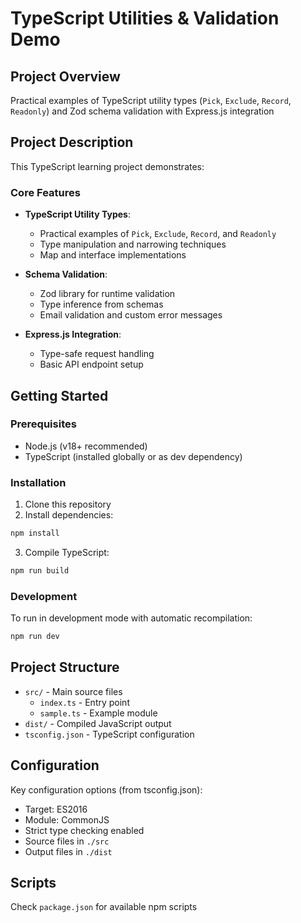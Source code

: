 # TypeScript Utilities & Validation Demo

## Project Overview

Practical examples of TypeScript utility types (`Pick`, `Exclude`, `Record`, `Readonly`) and Zod schema validation with Express.js integration

## Project Description

This TypeScript learning project demonstrates:

### Core Features
- **TypeScript Utility Types**:
  - Practical examples of `Pick`, `Exclude`, `Record`, and `Readonly`
  - Type manipulation and narrowing techniques
  - Map and interface implementations

- **Schema Validation**:
  - Zod library for runtime validation
  - Type inference from schemas
  - Email validation and custom error messages

- **Express.js Integration**:
  - Type-safe request handling
  - Basic API endpoint setup

## Getting Started

### Prerequisites
- Node.js (v18+ recommended)
- TypeScript (installed globally or as dev dependency)

### Installation
1. Clone this repository
2. Install dependencies:
```bash
npm install
```
3. Compile TypeScript:
```bash
npm run build
```

### Development
To run in development mode with automatic recompilation:
```bash
npm run dev
```

## Project Structure
- `src/` - Main source files
  - `index.ts` - Entry point
  - `sample.ts` - Example module
- `dist/` - Compiled JavaScript output
- `tsconfig.json` - TypeScript configuration

## Configuration
Key configuration options (from tsconfig.json):
- Target: ES2016
- Module: CommonJS
- Strict type checking enabled
- Source files in `./src`
- Output files in `./dist`

## Scripts
Check `package.json` for available npm scripts